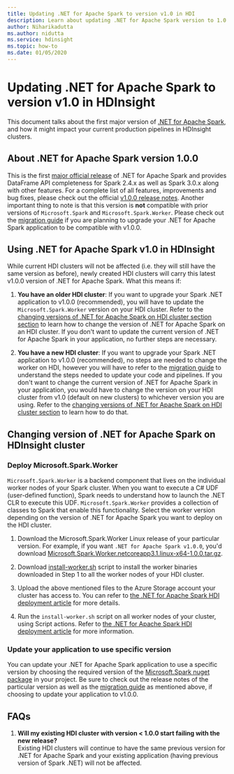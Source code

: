 ```yaml
---
title: Updating .NET for Apache Spark to version v1.0 in HDI
description: Learn about updating .NET for Apache Spark version to 1.0 in HDI and how that affects your existing code and clusters.
author: Niharikadutta
ms.author: nidutta
ms.service: hdinsight
ms.topic: how-to
ms.date: 01/05/2020
---
```


# Updating .NET for Apache Spark to version v1.0  in HDInsight

This document talks about the first major version of [.NET for Apache Spark](https://github.com/dotnet/spark), and how it might impact your current production pipelines in HDInsight clusters.

## About .NET for Apache Spark version 1.0.0

This is the first [major official release](https://github.com/dotnet/spark/releases/tag/v1.0.0) of .NET for Apache Spark and provides DataFrame API completeness for Spark 2.4.x as well as Spark 3.0.x along with other features. For a complete list of all features, improvements and bug fixes, please check out the official [v1.0.0 release notes](https://github.com/dotnet/spark/blob/master/docs/release-notes/1.0.0/release-1.0.0.md).
Another important thing to note is that this version is **not** compatible with prior versions of `Microsoft.Spark` and `Microsoft.Spark.Worker`. Please check out the [migration guide](https://github.com/dotnet/spark/blob/master/docs/migration-guide.md#upgrading-from-microsoftspark-0x-to-10) if you are planning to upgrade your .NET for Apache Spark application to be compatible with v1.0.0.

## Using .NET for Apache Spark v1.0 in HDInsight

While current HDI clusters will not be affected (i.e. they will still have the same version as before), newly created HDI clusters will carry this latest v1.0.0 version of .NET for Apache Spark. What this means if:

1. **You have an older HDI cluster**: If you want to upgrade your Spark .NET application to v1.0.0 (recommended), you will have to update the `Microsoft.Spark.Worker` version on your HDI cluster. Refer to the [changing versions of .NET for Apache Spark on HDI cluster section section](#changing-version-of-net-for-apache-spark-on-hdinsight-cluster) to learn how to change the version of .NET for Apache Spark on an HDI cluster.
If you don't want to update the current version of .NET for Apache Spark in your application, no further steps are necessary.  

2. **You have a new HDI cluster**: If you want to upgrade your Spark .NET application to v1.0.0 (recommended), no steps are needed to change the worker on HDI, however you will have to refer to the [migration guide](https://github.com/dotnet/spark/blob/master/docs/migration-guide.md#upgrading-from-microsoftspark-0x-to-10) to understand the steps needed to update your code and pipelines.
If you don't want to change the current version of .NET for Apache Spark in your application, you would have to change the version on your HDI cluster from v1.0 (default on new clusters) to whichever version you are using. Refer to the [changing versions of .NET for Apache Spark on HDI cluster section](#changing-version-of-net-for-apache-spark-on-hdinsight-cluster) to learn how to do that.  

## Changing version of .NET for Apache Spark on HDInsight cluster

### Deploy Microsoft.Spark.Worker

`Microsoft.Spark.Worker` is a backend component that lives on the individual worker nodes of your Spark cluster. When you want to execute a C# UDF (user-defined function), Spark needs to understand how to launch the .NET CLR to execute this UDF. `Microsoft.Spark.Worker` provides a collection of classes to Spark that enable this functionality. Select the worker version depending on the version of .NET for Apache Spark you want to deploy on the HDI cluster.

1. Download the Microsoft.Spark.Worker Linux release of your particular version. For example, if you want `.NET for Apache Spark v1.0.0`, you'd download [Microsoft.Spark.Worker.netcoreapp3.1.linux-x64-1.0.0.tar.gz](https://github.com/dotnet/spark/releases/tag/v1.0.0).  

2. Download [install-worker.sh](https://github.com/dotnet/spark/blob/master/deployment/install-worker.sh) script to install the worker binaries downloaded in Step 1 to all the worker nodes of your HDI cluster.  

3. Upload the above mentioned files to the Azure Storage account your cluster has access to. You can refer to [the .NET for Apache Spark HDI deployment article](https://docs.microsoft.com/dotnet/spark/tutorials/hdinsight-deployment#upload-files-to-azure) for more details.

4. Run the `install-worker.sh` script on all worker nodes of your cluster, using Script actions. Refer to [the .NET for Apache Spark HDI deployment article](https://docs.microsoft.com/dotnet/spark/tutorials/hdinsight-deployment#run-the-hdinsight-script-action) for more information.

### Update your application to use specific version

You can update your .NET for Apache Spark application to use a specific version by choosing the required version of the [Microsoft.Spark nuget package](https://www.nuget.org/packages/Microsoft.Spark/) in your project. Be sure to check out the release notes of the particular version as well as the [migration guide](https://github.com/dotnet/spark/blob/master/docs/migration-guide.md#upgrading-from-microsoftspark-0x-to-10) as mentioned above, if choosing to update your application to v1.0.0.

## FAQs

1. **Will my existing HDI cluster with version < 1.0.0 start failing with the new release?**  
Existing HDI clusters will continue to have the same previous version for .NET for Apache Spark and your existing application (having previous version of Spark .NET) will not be affected.
